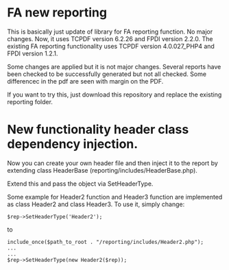 # FA new reporting

This is basically just update of library for FA reporting function. No major changes. Now, it uses TCPDF version 6.2.26 and FPDI version 2.2.0. 
The existing FA reporting functionality uses TCPDF version 4.0.027_PHP4 and FPDI version 1.2.1.

Some changes are applied but it is not major changes. Several reports have been checked to be successfully generated but not all checked.
Some differencec in the pdf are seen with margin on the PDF.

If you want to try this, just download this repository and replace the existing reporting folder.

# New functionality header class dependency injection.

Now you can create your own header file and then inject it to the report by extending class HeaderBase (reporting/includes/HeaderBase.php).

Extend this and pass the object via SetHeaderType.

Some example for Header2 function and Header3 function are implemented as class Header2 and class Header3.
To use it, simply change: 

```
$rep->SetHeaderType('Header2');
```

to

```
include_once($path_to_root . "/reporting/includes/Header2.php");
...
...
$rep->SetHeaderType(new Header2($rep));
```
